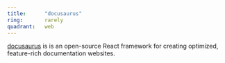 ```yaml
---
title:      "docusaurus"
ring:       rarely
quadrant:   web
---
```


[docusaurus](https://github.com/facebook/docusaurus) is is an open-source React framework for creating optimized, feature-rich documentation websites.

